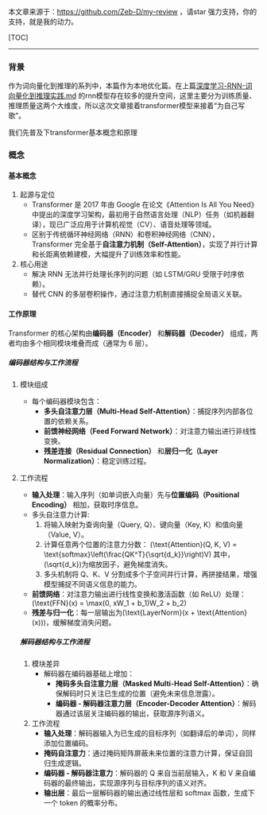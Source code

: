 本文章来源于：<https://github.com/Zeb-D/my-review> ，请star 强力支持，你的支持，就是我的动力。

[TOC]

------

### 背景

作为词向量化到推理的系列中，本篇作为本地优化篇。在上篇[深度学习-RNN-词向量化到推理实践.md](.深度学习-RNN-词向量化到推理实践.md) 的rnn模型存在较多的提升空间，这里主要分为训练质量、推理质量这两个大维度，所以这次文章接着transformer模型来接着“为自己写歌”。



我们先普及下transformer基本概念和原理



### 概念

#### 基本概念

1. 起源与定位
   - Transformer 是 2017 年由 Google 在论文《Attention Is All You Need》中提出的深度学习架构，最初用于自然语言处理（NLP）任务（如机器翻译），现已广泛应用于计算机视觉（CV）、语音处理等领域。
   - 区别于传统循环神经网络（RNN）和卷积神经网络（CNN），Transformer 完全基于**自注意力机制（Self-Attention）**，实现了并行计算和长距离依赖建模，大幅提升了训练效率和性能。
2. 核心用途
   - 解决 RNN 无法并行处理长序列的问题（如 LSTM/GRU 受限于时序依赖）。
   - 替代 CNN 的多层卷积操作，通过注意力机制直接捕捉全局语义关联。



#### 工作原理

Transformer 的核心架构由**编码器（Encoder）** 和**解码器（Decoder）** 组成，两者均由多个相同模块堆叠而成（通常为 6 层）。

##### 编码器结构与工作流程

1. 模块组成

   - 每个编码器模块包含：
     - **多头自注意力层（Multi-Head Self-Attention）**：捕捉序列内部各位置的依赖关系。
     - **前馈神经网络（Feed Forward Network）**：对注意力输出进行非线性变换。
     - **残差连接（Residual Connection）** 和**层归一化（Layer Normalization）**：稳定训练过程。

2. 工作流程

   - **输入处理**：输入序列（如单词嵌入向量）先与**位置编码（Positional Encoding）** 相加，获取时序信息。
   - 多头自注意力计算:
     1. 将输入映射为查询向量（Query, Q）、键向量（Key, K）和值向量（Value, V）。
     2. 计算任意两个位置的注意力分数： \(\text{Attention}(Q, K, V) = \text{softmax}\left(\frac{QK^T}{\sqrt{d_k}}\right)V\) 其中，\(\sqrt{d_k}\)为缩放因子，避免梯度消失。
     3. 多头机制将 Q、K、V 分割成多个子空间并行计算，再拼接结果，增强模型捕捉不同语义信息的能力。
   - **前馈网络**：对注意力输出进行线性变换和激活函数（如 ReLU）处理： \(\text{FFN}(x) = \max(0, xW_1 + b_1)W_2 + b_2\)
   - **残差与归一化**：每一层输出为\(\text{LayerNorm}(x + \text{Attention}(x))\)，缓解梯度消失问题。

   

   ##### 解码器结构与工作流程

   1. 模块差异
      - 解码器在编码器基础上增加：
        - **掩码多头自注意力层（Masked Multi-Head Self-Attention）**：确保解码时只关注已生成的位置（避免未来信息泄露）。
        - **编码器 - 解码器注意力层（Encoder-Decoder Attention）**：解码器通过该层关注编码器的输出，获取源序列语义。
   2. 工作流程
      - **输入处理**：解码器输入为已生成的目标序列（如翻译后的单词），同样添加位置编码。
      - **掩码自注意力**：通过掩码矩阵屏蔽未来位置的注意力计算，保证自回归生成逻辑。
      - **编码器 - 解码器注意力**：解码器的 Q 来自当前层输入，K 和 V 来自编码器的最终输出，实现源序列与目标序列的语义对齐。
      - **输出层**：最后一层解码器的输出通过线性层和 softmax 函数，生成下一个 token 的概率分布。
